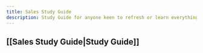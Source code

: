 ```yaml
---
title: Sales Study Guide
description: Study Guide for anyone keen to refresh or learn everything about sales from the grounds up
---
```

## [[Sales Study Guide|Study Guide]]